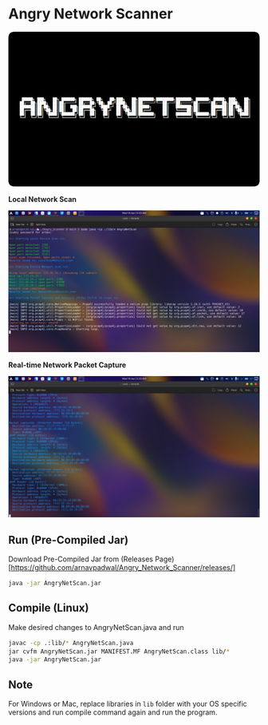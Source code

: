 # Angry Network Scanner 
<img src="img/banner.png" alt="AngryNetScan">

**Local Network Scan**

![image](img/demo1.png)

**Real-time Network Packet Capture**

![image](img/demo2.png)

## Run (Pre-Compiled Jar)
Download Pre-Compiled Jar from (Releases Page)[https://github.com/arnavpadwal/Angry_Network_Scanner/releases/]
```bash
java -jar AngryNetScan.jar
```

## Compile (Linux)
Make desired changes to AngryNetScan.java and run
```bash
javac -cp .:lib/* AngryNetScan.java
jar cvfm AngryNetScan.jar MANIFEST.MF AngryNetScan.class lib/*
java -jar AngryNetScan.jar
```

## Note
For Windows or Mac, replace libraries in `lib` folder with your OS specific versions and run compile command again and run the program.
